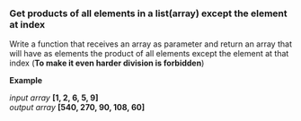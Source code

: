  ### Get products of all elements in a list(array) except the element at index
 
 Write a function that receives an array as parameter and return an array that will have as elements the product
 of all elements except the element at that index (**To make it even harder division is forbidden**)
 
 **Example**   
 
 _input array_  **[1, 2, 6, 5, 9]**   
 _output array_ **[540, 270, 90, 108, 60]**
